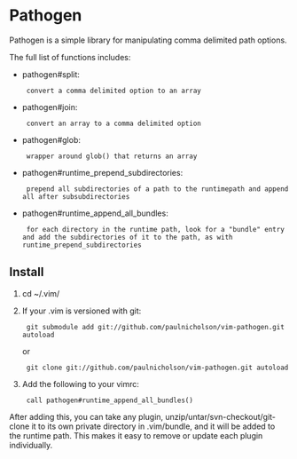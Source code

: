 Pathogen
========
Pathogen is a simple library for manipulating comma delimited path options.

The full list of functions includes:

*  pathogen#split:

		convert a comma delimited option to an array
*  pathogen#join:

		convert an array to a comma delimited option
*  pathogen#glob:

		wrapper around glob() that returns an array
*  pathogen#runtime_prepend_subdirectories:

		prepend all subdirectories of a path to the runtimepath and append all after subsubdirectories
*  pathogen#runtime_append_all_bundles:

		for each directory in the runtime path, look for a "bundle" entry and add the subdirectories of it to the path, as with runtime_prepend_subdirectories

Install
-------
1. cd ~/.vim/
2. If your .vim is versioned with git:

		git submodule add git://github.com/paulnicholson/vim-pathogen.git autoload

	or

		git clone git://github.com/paulnicholson/vim-pathogen.git autoload

3. Add the following to your vimrc:

		call pathogen#runtime_append_all_bundles()

After adding this, you can take any plugin, unzip/untar/svn-checkout/git-clone it to its own private directory in .vim/bundle, and it will be added to the runtime path.
This makes it easy to remove or update each plugin individually.
